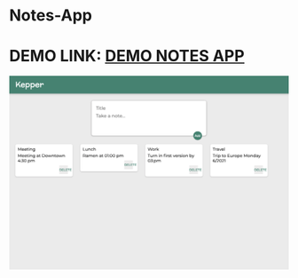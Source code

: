 # Notes-App
# DEMO LINK: [DEMO NOTES APP](https://luisenriquelemals.github.io/Notes-App/)

![](Captures/C1.png)
